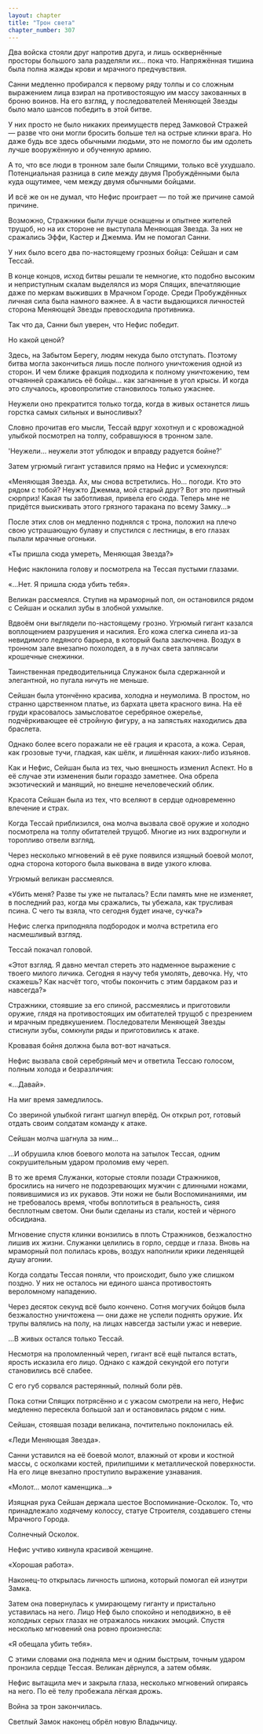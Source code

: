 ```yaml
---
layout: chapter
title: "Трон света"
chapter_number: 307
---
```


Два войска стояли друг напротив друга, и лишь осквернённые просторы большого зала разделяли их... пока что. Напряжённая тишина была полна жажды крови и мрачного предчувствия.

Санни медленно пробирался к первому ряду толпы и со сложным выражением лица взирал на противостоящую им массу закованных в броню воинов. На его взгляд, у последователей Меняющей Звезды было мало шансов победить в этой битве.

У них просто не было никаких преимуществ перед Замковой Стражей — разве что они могли бросить больше тел на острые клинки врага. Но даже будь все здесь обычными людьми, это не помогло бы им одолеть лучше вооружённую и обученную армию.

А то, что все люди в тронном зале были Спящими, только всё ухудшало. Потенциальная разница в силе между двумя Пробуждёнными была куда ощутимее, чем между двумя обычными бойцами.

И всё же он не думал, что Нефис проиграет — по той же причине самой причине.

Возможно, Стражники были лучше оснащены и опытнее жителей трущоб, но на их стороне не выступала Меняющая Звезда. За них не сражались Эффи, Кастер и Джемма. Им не помогал Санни.

У них было всего два по-настоящему грозных бойца: Сейшан и сам Тессай.

В конце концов, исход битвы решали те немногие, кто подобно высоким и неприступным скалам выделялся из моря Спящих, впечатляющие даже по меркам выживших в Мрачном Городе. Среди Пробуждённых личная сила была намного важнее. А в части выдающихся личностей сторона Меняющей Звезды превосходила противника.

Так что да, Санни был уверен, что Нефис победит.

Но какой ценой?

Здесь, на Забытом Берегу, людям некуда было отступать. Поэтому битва могла закончиться лишь после полного уничтожения одной из сторон. И чем ближе фракция подходила к полному уничтожению, тем отчаянней сражались её бойцы... как загнанные в угол крысы. И когда это случалось, кровопролитие становилось только ужаснее.

Неужели оно прекратится только тогда, когда в живых останется лишь горстка самых сильных и выносливых?

Словно прочитав его мысли, Тессай вдруг хохотнул и с кровожадной улыбкой посмотрел на толпу, собравшуюся в тронном зале.

'Неужели... неужели этот ублюдок и вправду радуется бойне?'

Затем угрюмый гигант уставился прямо на Нефис и усмехнулся:

«Меняющая Звезда. Ах, мы снова встретились. Но... погоди. Кто это рядом с тобой? Неужто Джемма, мой старый друг? Вот это приятный сюрприз! Какая ты заботливая, привела его сюда. Теперь мне не придётся выискивать этого грязного таракана по всему Замку...»

После этих слов он медленно поднялся с трона, положил на плечо свою устрашающую булаву и спустился с лестницы, в его глазах пылали мрачные огоньки.

«Ты пришла сюда умереть, Меняющая Звезда?»

Нефис наклонила голову и посмотрела на Тессая пустыми глазами.

«...Нет. Я пришла сюда убить тебя».

Великан рассмеялся. Ступив на мраморный пол, он остановился рядом с Сейшан и оскалил зубы в злобной ухмылке.

Вдвоём они выглядели по-настоящему грозно. Угрюмый гигант казался воплощением разрушения и насилия. Его кожа слегка синела из-за невидимого ледяного барьера, в который была заключена. Воздух в тронном зале внезапно похолодел, а в лучах света заплясали крошечные снежинки.

Таинственная предводительница Служанок была сдержанной и элегантной, но пугала ничуть не меньше.

Сейшан была утончённо красива, холодна и неумолима. В простом, но странно царственном платье, из бархата цвета красного вина. На её груди красовалось замысловатое серебряное ожерелье, подчёркивающее её стройную фигуру, а на запястьях находились два браслета.

Однако более всего поражали не её грация и красота, а кожа. Серая, как грозовые тучи, гладкая, как шёлк, и лишённая каких-либо изъянов.

Как и Нефис, Сейшан была из тех, чью внешность изменил Аспект. Но в её случае эти изменения были гораздо заметнее. Она обрела экзотический и манящий, но внешне нечеловеческий облик.

Красота Сейшан была из тех, что вселяют в сердце одновременно влечение и страх.

Когда Тессай приблизился, она молча вызвала своё оружие и холодно посмотрела на толпу обитателей трущоб. Многие из них вздрогнули и торопливо отвели взгляд.

Через несколько мгновений в её руке появился изящный боевой молот, одна сторона которого была выкована в виде узкого клюва.

Угрюмый великан рассмеялся.

«Убить меня? Разве ты уже не пыталась? Если память мне не изменяет, в последний раз, когда мы сражались, ты убежала, как трусливая псина. С чего ты взяла, что сегодня будет иначе, сучка?»

Нефис слегка приподняла подбородок и молча встретила его насмешливый взгляд.

Тессай покачал головой.

«Этот взгляд. Я давно мечтал стереть это надменное выражение с твоего милого личика. Сегодня я научу тебя умолять, девочка. Ну, что скажешь? Как насчёт того, чтобы покончить с этим бардаком раз и навсегда?»

Стражники, стоявшие за его спиной, рассмеялись и приготовили оружие, глядя на противостоящих им обитателей трущоб с презрением и мрачным предвкушением. Последователи Меняющей Звезды стиснули зубы, сомкнули ряды и приготовились к атаке.

Кровавая бойня должна была вот-вот начаться.

Нефис вызвала свой серебряный меч и ответила Тессаю голосом, полным холода и безразличия:

«...Давай».

На миг время замедлилось.

Со звериной улыбкой гигант шагнул вперёд. Он открыл рот, готовый отдать своим солдатам команду к атаке.

Сейшан молча шагнула за ним...

...И обрушила клюв боевого молота на затылок Тессая, одним сокрушительным ударом проломив ему череп.

В то же время Служанки, которые стояли позади Стражников, бросились на ничего не подозревающих мужчин с длинными ножами, появившимися из их рукавов. Эти ножи не были Воспоминаниями, им не требовалось время, чтобы воплотиться в реальность, сияя бесплотным светом. Они были сделаны из стали, костей и чёрного обсидиана.

Мгновение спустя клинки вонзились в плоть Стражников, безжалостно лишив их жизни. Служанки целились в горло, сердце и глаза. Вновь на мраморный пол полилась кровь, воздух наполнили крики леденящей душу агонии.

Когда солдаты Тессая поняли, что происходит, было уже слишком поздно. У них не осталось ни единого шанса противостоять вероломному нападению.

Через десяток секунд всё было кончено. Сотня могучих бойцов была безжалостно уничтожена — они даже не успели поднять оружие. Их трупы валялись на полу, на лицах навсегда застыли ужас и неверие.

...В живых остался только Тессай.

Несмотря на проломленный череп, гигант всё ещё пытался встать, ярость исказила его лицо. Однако с каждой секундой его потуги становились всё слабее.

С его губ сорвался растерянный, полный боли рёв.

Пока сотни Спящих потрясённо и с ужасом смотрели на него, Нефис медленно пересекла большой зал и остановилась рядом с ним.

Сейшан, стоявшая позади великана, почтительно поклонилась ей.

«Леди Меняющая Звезда».

Санни уставился на её боевой молот, влажный от крови и костной массы, с осколками костей, прилипшими к металлической поверхности. На его лице внезапно проступило выражение узнавания.

«Молот... молот каменщика...»

Изящная рука Сейшан держала шестое Воспоминание-Осколок. То, что принадлежало ходячему колоссу, статуе Строителя, создавшего стены Мрачного Города.

Солнечный Осколок.

Нефис учтиво кивнула красивой женщине.

«Хорошая работа».

Наконец-то открылась личность шпиона, который помогал ей изнутри Замка.

Затем она повернулась к умирающему гиганту и пристально уставилась на него. Лицо Неф было спокойно и неподвижно, в её холодных серых глазах не отражалось никаких эмоций. Спустя несколько мгновений она ровно произнесла:

«Я обещала убить тебя».

С этими словами она подняла меч и одним быстрым, точным ударом пронзила сердце Тессая. Великан дёрнулся, а затем обмяк.

Нефис вытащила меч и закрыла глаза, несколько мгновений опираясь на него. По её телу пробежала лёгкая дрожь.

Война за трон закончилась.

Светлый Замок наконец обрёл новую Владычицу.

